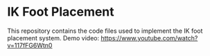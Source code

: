 # IK Foot Placement

This repository contains the code files used to implement the IK foot placement system. Demo video: https://www.youtube.com/watch?v=117fFG6Wtn0
